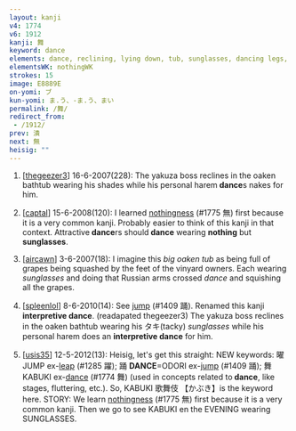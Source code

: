 ```yaml
---
layout: kanji
v4: 1774
v6: 1912
kanji: 舞
keyword: dance
elements: dance, reclining, lying down, tub, sunglasses, dancing legs, ballerina, evening
elementsWK: nothingWK
strokes: 15
image: E8889E
on-yomi: ブ
kun-yomi: ま.う、-ま.う、まい
permalink: /舞/
redirect_from:
 - /1912/
prev: 潰
next: 無
heisig: ""
---
```


1) [<a href="http://kanji.koohii.com/profile/thegeezer3">thegeezer3</a>] 16-6-2007(228): The yakuza boss reclines in the oaken bathtub wearing his shades while his personal harem<strong> dance</strong>s nakes for him.

2) [<a href="http://kanji.koohii.com/profile/captal">captal</a>] 15-6-2008(120): I learned <a href="../v4/1775.html">nothingness</a> (#1775 無) first because it is a very common kanji. Probably easier to think of this kanji in that context. Attractive<strong> dance</strong>rs should<strong> dance</strong> wearing <strong>nothing</strong> but <strong>sunglasses</strong>.

3) [<a href="http://kanji.koohii.com/profile/aircawn">aircawn</a>] 3-6-2007(18): I imagine this <em>big oaken tub</em> as being full of grapes being squashed by the feet of the vinyard owners. Each wearing <em>sunglasses</em> and doing that Russian arms crossed <em>dance</em> and squishing all the grapes.

4) [<a href="http://kanji.koohii.com/profile/spleenlol">spleenlol</a>] 8-6-2010(14): See <a href="../v4/1409.html">jump</a> (#1409 踊). Renamed this kanji <strong>interpretive<strong> dance</strong></strong>. (readapated thegeezer3) The yakuza boss reclines in the oaken bathtub wearing his タキ(tacky) <em>sunglasses</em> while his personal harem does an <strong>interpretive<strong> dance</strong></strong> for him.

5) [<a href="http://kanji.koohii.com/profile/usis35">usis35</a>] 12-5-2012(13): Heisig, let&#039;s get this straight: NEW keywords: 曜 JUMP ex-<a href="../v4/1285.html">leap</a> (#1285 躍); 踊 <strong> DANCE</strong>=ODORI ex-<a href="../v4/1409.html">jump</a> (#1409 踊); 舞 KABUKI ex-<a href="../v4/1774.html">dance</a> (#1774 舞) (used in concepts related to<strong> dance</strong>, like stages, fluttering, etc.). So, KABUKI 歌舞伎 【かぶき】is the keyword here. STORY: We learn <a href="../v4/1775.html">nothingness</a> (#1775 無) first because it is a very common kanji. Then we go to see KABUKI en the EVENING wearing SUNGLASSES.

